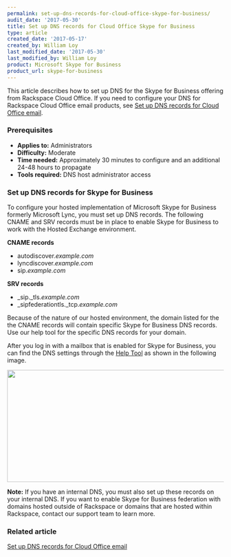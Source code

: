 ```yaml
---
permalink: set-up-dns-records-for-cloud-office-skype-for-business/
audit_date: '2017-05-30'
title: Set up DNS records for Cloud Office Skype for Business
type: article
created_date: '2017-05-17'
created_by: William Loy
last_modified_date: '2017-05-30'
last_modified_by: William Loy
product: Microsoft Skype for Business
product_url: skype-for-business
---
```


This article describes how to set up DNS for the Skype for Business offering from Rackspace Cloud Office. If you need to configure your DNS for Rackspace Cloud Office email products, see [Set up DNS records for Cloud Office email](/how-to/set-up-dns-records-for-cloud-office-email).

### Prerequisites

- **Applies to:** Administrators
- **Difficulty:** Moderate
- **Time needed:** Approximately 30 minutes to configure and an additional 24-48 hours to propagate
- **Tools required:** DNS host administrator access

### Set up DNS records for Skype for Business

To configure your hosted implementation of Microsoft Skype for Business formerly Microsoft Lync, you must set up DNS records. The following CNAME and SRV records must be in place to enable Skype for Business to work with the Hosted Exchange environment.

**CNAME records**

-   autodiscover.*example.com*
-   lyncdiscover.*example.com*
-   sip.*example.com*

**SRV records**

-   \_sip.\_tls.*example.com*
-   \_sipfederationtls.\_tcp.*example.com*

Because of the nature of our hosted environment, the domain listed for the the CNAME records will contain specific Skype for Business DNS records. Use our help tool for the specific DNS records for your domain. 

After you log in with a mailbox that is enabled for Skype for Business, you can find the DNS settings through the [Help Tool](https://emailhelp.rackspace.com/) as shown in the following image.

<img src="{% asset_path skype-for-business/set-up-dns-records-for-cloud-office-email-and-skype-for-business/SkypeforBusinessa.png %}" width="656" height="261" />

**Note:** If you have an internal DNS, you must also set up these records on your internal DNS. If you want to enable Skype for Business federation with domains hosted outside of Rackspace or domains that are hosted within Rackspace, contact our support team to learn more.

### Related article

[Set up DNS records for Cloud Office email](/how-to/set-up-dns-records-for-cloud-office-email)
